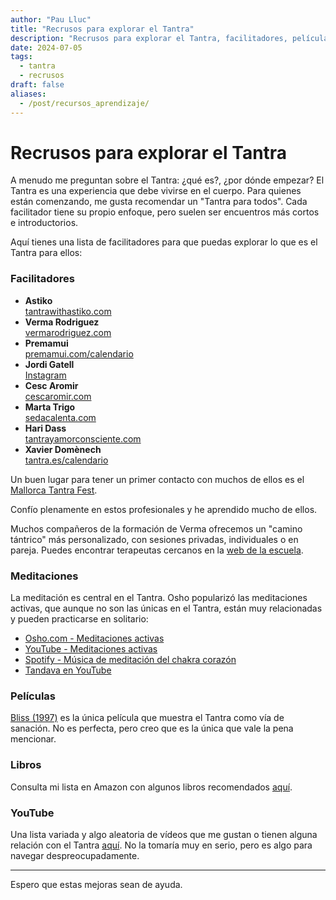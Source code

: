 ```yaml
---
author: "Pau Lluc"
title: "Recrusos para explorar el Tantra"
description: "Recrusos para explorar el Tantra, facilitadores, películas y algún libro."
date: 2024-07-05
tags:
  - tantra
  - recrusos
draft: false
aliases:
  - /post/recursos_aprendizaje/
---
```

# Recrusos para explorar el Tantra

A menudo me preguntan sobre el Tantra: ¿qué es?, ¿por dónde empezar? El Tantra es una experiencia que debe vivirse en el cuerpo. Para quienes están comenzando, me gusta recomendar un "Tantra para todos". Cada facilitador tiene su propio enfoque, pero suelen ser encuentros más cortos e introductorios.

Aquí tienes una lista de facilitadores para que puedas explorar lo que es el Tantra para ellos:

### Facilitadores

- **Astiko**  
  [tantrawithastiko.com](https://tantrawithastiko.com/)
- **Verma Rodriguez**  
  [vermarodriguez.com](https://vermarodriguez.com/)
- **Premamui**  
  [premamui.com/calendario](https://premamui.com/calendario/)
- **Jordi Gatell**  
  [Instagram](https://www.instagram.com/tantraconjordigatell/)
- **Cesc Aromir**  
  [cescaromir.com](https://www.cescaromir.com/)
- **Marta Trigo**  
  [sedacalenta.com](https://www.sedacalenta.com/)
- **Hari Dass**  
  [tantrayamorconsciente.com](https://tantrayamorconsciente.com/)
- **Xavier Domènech**  
  [tantra.es/calendario](https://tantra.es/calendario/)

Un buen lugar para tener un primer contacto con muchos de ellos es el [Mallorca Tantra Fest](https://mallorcatantrafest.com/).

Confío plenamente en estos profesionales y he aprendido mucho de ellos.

Muchos compañeros de la formación de Verma ofrecemos un "camino tántrico" más personalizado, con sesiones privadas, individuales o en pareja. Puedes encontrar terapeutas cercanos en la [web de la escuela](https://escueladaya.com/terapeutas/).

### Meditaciones

La meditación es central en el Tantra. Osho popularizó las meditaciones activas, que aunque no son las únicas en el Tantra, están muy relacionadas y pueden practicarse en solitario:

- [Osho.com - Meditaciones activas](https://www.osho.com/es/meditation/osho-active-meditations/introduction)
- [YouTube - Meditaciones activas](https://youtube.com/playlist?list=PLDtuqx9znDF_fcYu5xUuNktymiIaC7THF)
- [Spotify - Música de meditación del chakra corazón](https://open.spotify.com/album/3ispYAtud2YDxS9iWwwtS3?si=AsL1vw0WQ7KmsKI8qVigpA)
- [Tandava en YouTube](https://youtube.com/playlist?list=PLDtuqx9znDF_7Noe_wIIE1ZWnfzK62zaY)

### Películas

[Bliss (1997)](https://www.imdb.com/title/tt0118742/) es la única película que muestra el Tantra como vía de sanación. No es perfecta, pero creo que es la única que vale la pena mencionar.

### Libros

Consulta mi lista en Amazon con algunos libros recomendados [aquí](https://www.amazon.es/hz/wishlist/ls/3TW5FP24SOTL7?ref_=wl_share).

### YouTube

Una lista variada y algo aleatoria de vídeos que me gustan o tienen alguna relación con el Tantra [aquí](https://youtube.com/playlist?list=PLDtuqx9znDF_CQ9s-PlKRlROwcS1VUPxq). No la tomaría muy en serio, pero es algo para navegar despreocupadamente.

---

Espero que estas mejoras sean de ayuda.